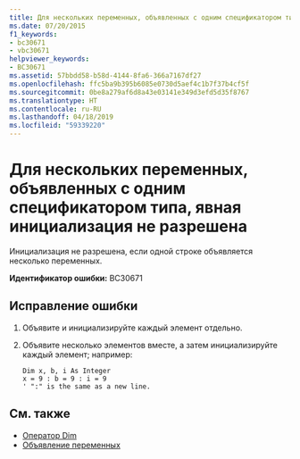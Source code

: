 ```yaml
---
title: Для нескольких переменных, объявленных с одним спецификатором типа, явная инициализация не разрешена
ms.date: 07/20/2015
f1_keywords:
- bc30671
- vbc30671
helpviewer_keywords:
- BC30671
ms.assetid: 57bbdd58-b58d-4144-8fa6-366a7167df27
ms.openlocfilehash: ffc5ba9b395b6085e0730d5aef4c1b7f37b4cf5f
ms.sourcegitcommit: 0be8a279af6d8a43e03141e349d3efd5d35f8767
ms.translationtype: HT
ms.contentlocale: ru-RU
ms.lasthandoff: 04/18/2019
ms.locfileid: "59339220"
---
```

# <a name="explicit-initialization-is-not-permitted-with-multiple-variables-declared-with-a-single-type-specifier"></a>Для нескольких переменных, объявленных с одним спецификатором типа, явная инициализация не разрешена
Инициализация не разрешена, если одной строке объявляется несколько переменных.  
  
 **Идентификатор ошибки:** BC30671  
  
## <a name="to-correct-this-error"></a>Исправление ошибки  
  
1. Объявите и инициализируйте каждый элемент отдельно.  
  
2. Объявите несколько элементов вместе, а затем инициализируйте каждый элемент; например:  
  
    ```  
    Dim x, b, i As Integer  
    x = 9 : b = 9 : i = 9   
    ' ":" is the same as a new line.  
    ```  
  
## <a name="see-also"></a>См. также

- [Оператор Dim](../../visual-basic/language-reference/statements/dim-statement.md)
- [Объявление переменных](../../visual-basic/programming-guide/language-features/variables/variable-declaration.md)
